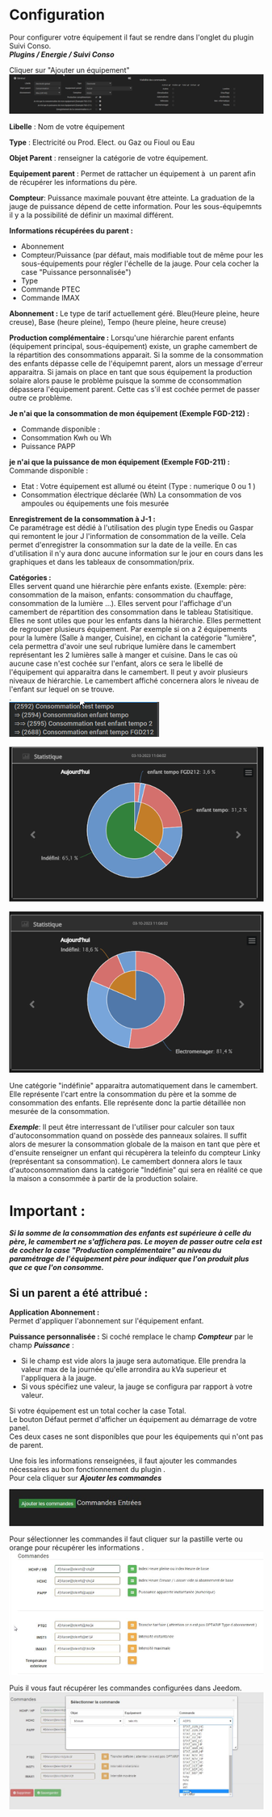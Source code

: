 # Configuration

Pour configurer votre équipement il faut se rendre dans l'onglet du plugin Suivi Conso.<br>
_**Plugins / Energie / Suivi Conso**_ <br>

Cliquer sur "Ajouter un équipement" <br>
![ecq](../images/ecq.png)



**Libelle** : Nom de votre équipement <br>

**Type** : Electricité ou Prod. Elect. ou Gaz ou Fioul ou Eau<br>

**Objet Parent** : renseigner la catégorie de votre équipement. <br>

**Equipement parent** : Permet de rattacher un équipement à  un parent afin de récupérer les informations du père. <br>

**Compteur**: Puissance maximale pouvant être atteinte. La graduation de la jauge de puissance dépend de cette information. Pour les sous-équipemnts il y a la possibilité de définir un maximal différent.

**Informations récupérées du parent :**
 - Abonnement
 - Compteur/Puissance (par défaut, mais modifiable tout de même pour les sous-équipements pour régler l'échelle de la jauge. Pour cela cocher la case "Puissance personnalisée")
 - Type
 - Commande PTEC
 - Commande IMAX

**Abonnement :** Le type de tarif actuellement géré. Bleu(Heure pleine, heure creuse), Base (heure pleine), Tempo (heure pleine, heure creuse) <br>

**Production complémentaire :** Lorsqu'une hiérarchie parent enfants (équipement principal, sous-équipement) existe, un graphe camembert de la répartition des consommations apparait. Si la somme de la consommation des enfants dépasse celle de l'équipemnt parent, alors un message d'erreur apparaitra. Si jamais on place en tant que sous équipement la production solaire alors pause le problème puisque la somme de cconsommation dépassera l'équipement parent. Cette cas s'il est cochée permet de passer outre ce problème.<br>

**Je n'ai que la consommation de mon équipement (Exemple FGD-212)  :** <br>
 - Commande disponible : <br>
 - Consommation Kwh ou Wh <br>
 - Puissance PAPP

**je n'ai que la puissance de mon équipement (Exemple FGD-211) :** <br>
Commande disponible : <br>
 - Etat : Votre équipement est allumé ou éteint (Type : numerique 0 ou 1 ) <br>
 - Consommation électrique déclarée  (Wh) La consommation de vos ampoules ou équipements une fois mesurée

**Enregistrement de la consommation à J-1 :** <br>
 Ce paramétrage est dédié à l'utilisation des plugin type Enedis ou Gaspar qui remontent le jour J l'information de consommation de la veille. Cela permet d'enregistrer la consommation sur la date de la veille. En cas d'utilisation il n'y aura donc aucune information sur le jour en cours dans les graphiques et dans les tableaux de consommation/prix.

**Catégories :** <br>
 Elles servent quand une hiérarchie père enfants existe. (Exemple: père: consommation de la maison, enfants: consommation du chauffage, consommation de la lumière ...). Elles servent pour l'affichage d'un camembert de répartition des consommation dans le tableau Statisitique. Elles ne sont utiles que pour les enfants dans la hiérarchie. Elles permettent de regrouper plusieurs équipement. Par exemple si on a 2 équipements pour la lumère (Salle à manger, Cuisine), en cichant la catégorie "lumière", cela permettra d'avoir une seul rubrique lumière dans le camembert représentant les 2 lumières salle à manger et cuisine.
 Dans le cas où aucune case n'est cochée sur l'enfant, alors ce sera le libellé de l'équipement qui apparaitra dans le camembert.
 Il peut y avoir plusieurs niveaux de hiérarchie. Le camembert affiché concernera alors le niveau de l'enfant sur lequel on se trouve.<br>.<br>
 ![Hierarchie](../images/Hierarchie.png)<br><br>
 ![Statistique_fils](../images/Statistique_fils.png)<br><br>
 ![Statistique_petit_fils](../images/Statistique_petit_fils.png)<br>

 Une catégorie "indéfinie" apparaitra automatiquement dans le camembert. Elle représente l'cart entre la consommation du père et la somme de consommation des enfants. Elle représente donc la partie détaillée non mesurée de la consommation.

 _**Exemple**_: Il peut être interressant de l'utiliser pour calculer son taux d'autoconsommation quand on possède des panneaux solaires. Il suffit alors de mesurer la consommation globale de la maison en tant que père et d'ensuite renseigner un enfant qui récupèrera la teleinfo du compteur Linky (représentant sa consommation). Le camembert donnera alors le taux d'autoconsommation dans la catégorie "Indéfinie" qui sera en réalité ce que la maison a consommée à partir de la production solaire.

# Important :
 _**Si la somme de la consommation des enfants est supérieure à celle du père, le camembert ne s'affichera pas. Le moyen de passer outre cela est de cocher la case "Production complémentaire" au niveau du paramétrage de l'équipement père pour indiquer que l'on produit plus que ce que l'on consomme.**_


## Si un parent a été attribué :

 **Application Abonnement :**<br>
 Permet d'appliquer l'abonnement sur l'équipement enfant.<br>

 **Puissance personnalisée :**
 Si coché remplace le champ _**Compteur**_ par le champ _**Puissance**_ :
 - Si le champ est vide alors la jauge sera automatique. Elle prendra la valeur max de la journée qu'elle arrondira au kVa superieur et l'appliquera à la jauge.
 - Si vous spécifiez une valeur, la jauge se configura par rapport à votre valeur.


Si votre équipement est un total cocher la case Total. <br>
Le bouton Défaut permet d'afficher un équipement au démarrage de votre panel.<br>
Ces deux cases ne sont disponibles que pour les équipements qui n'ont pas de parent.<br>

Une fois les informations renseignées, il faut ajouter les commandes nécessaires au bon fonctionnement du plugin . <br>
Pour cela cliquer sur _**Ajouter les commandes**_ <br>

![add_cmd](../images/add_cmd.jpg)


Pour sélectionner les commandes il faut cliquer sur la pastille verte ou orange pour récupérer les informations . <br>
![configuration](../images/configuration.jpg)



Puis il vous faut récupérer les commandes configurées dans Jeedom. <br>
![commandes](../images/commandes.jpg)

